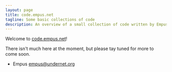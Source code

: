 ```yaml
---
layout: page
title: code.empus.net
tagline: Some basic collections of code
description: An overview of a small collection of code written by Empus
---
```


Welcome to [code.empus.net](https://code.empus.net)!

There isn't much here at the moment, but please tay tuned for more to come soon.

- Empus
empus@undernet.org
